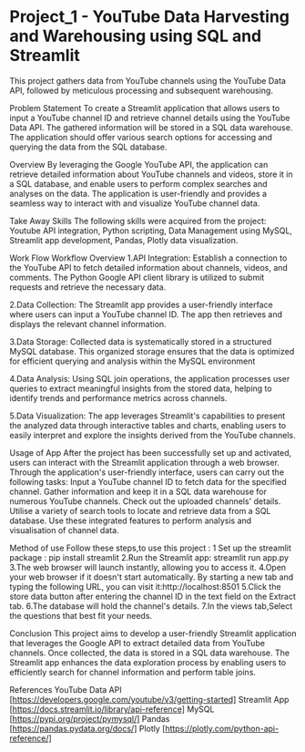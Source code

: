 # Project_1 - YouTube Data Harvesting and Warehousing using SQL and Streamlit

This project gathers data from YouTube channels using the YouTube Data API, followed by meticulous processing and subsequent warehousing.

Problem Statement
To create a Streamlit application that allows users to input a YouTube channel ID and retrieve channel details using the YouTube Data API. The gathered information will be stored in a SQL data warehouse. The application should offer various search options for accessing and querying the data from the SQL database.

Overview
By leveraging the Google YouTube API, the application can retrieve detailed information about YouTube channels and videos, store it in a SQL database, and enable users to perform complex searches and analyses on the data. The application is user-friendly and provides a seamless way to interact with and visualize YouTube channel data.

Take Away Skills
The following skills were acquired from the project: Youtube API integration, Python scripting, Data Management using MySQL, Streamlit app development, Pandas, Plotly data visualization.

Work Flow
Workflow Overview
1.API Integration:
Establish a connection to the YouTube API to fetch detailed information about channels, videos, and comments. The Python Google API client library is utilized to submit requests and retrieve the necessary data.

2.Data Collection:
The Streamlit app provides a user-friendly interface where users can input a YouTube channel ID. The app then retrieves and displays the relevant channel information.

3.Data Storage:
Collected data is systematically stored in a structured MySQL database. This organized storage ensures that the data is optimized for efficient querying and analysis within the MySQL environment

4.Data Analysis:
Using SQL join operations, the application processes user queries to extract meaningful insights from the stored data, helping to identify trends and performance metrics across channels.

5.Data Visualization:
The app leverages Streamlit's capabilities to present the analyzed data through interactive tables and charts, enabling users to easily interpret and explore the insights derived from the YouTube channels.

Usage of App
After the project has been successfully set up and activated, users can interact with the Streamlit application through a web browser. Through the application's user-friendly interface, users can carry out the following tasks:
Input a YouTube channel ID to fetch data for the specified channel.
Gather information and keep it in a SQL data warehouse for numerous YouTube channels.
Check out the uploaded channels' details.
Utilise a variety of search tools to locate and retrieve data from a SQL database.
Use these integrated features to perform analysis and visualisation of channel data.

Method of use
Follow these steps,to use this project :
1 Set up the streamlit package : pip install streamlit
2.Run the Streamlit app: streamlit run app.py
3.The web browser will launch instantly, allowing you to access it.
4.Open your web browser if it doesn't start automatically. By starting a new tab and typing the following URL, you can visit it:http://localhost:8501
5.Click the store data button after entering the channel ID in the text field on the Extract tab.
6.The database will hold the channel's details.
7.In the views tab,Select the questions that best fit your needs.

Conclusion
This project aims to develop a user-friendly Streamlit application that leverages the Google API to extract detailed data from YouTube channels. Once collected, the data is stored in a SQL data warehouse. The Streamlit app enhances the data exploration process by enabling users to efficiently search for channel information and perform table joins.

References
YouTube Data API [https://developers.google.com/youtube/v3/getting-started]
Streamlit App [https://docs.streamlit.io/library/api-reference]
MySQL [https://pypi.org/project/pymysql/]
Pandas [https://pandas.pydata.org/docs/]
Plotly [https://plotly.com/python-api-reference/]
